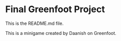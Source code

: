 # Final Greenfoot Project
This is the README.md file.

This is a minigame created by Daanish on Greenfoot.

